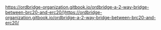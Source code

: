 https://ordbridge-organization.gitbook.io/ordbridge-a-2-way-bridge-between-brc20-and-erc20/)https://ordbridge-organization.gitbook.io/ordbridge-a-2-way-bridge-between-brc20-and-erc20/
